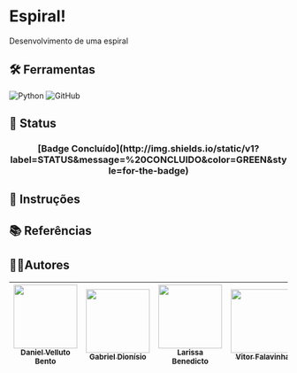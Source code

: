 # Espiral!

Desenvolvimento de uma espiral

## 🛠️ Ferramentas
![Python](https://img.shields.io/badge/Python-100000?style=for-the-badge&logo=python&logoColor=fff)
![GitHub](https://img.shields.io/badge/GitHub-100000?style=for-the-badge&logo=github&logoColor=white)

## 📄 Status

<h3 align="center"> 
[Badge Concluído](http://img.shields.io/static/v1?label=STATUS&message=%20CONCLUIDO&color=GREEN&style=for-the-badge)
</h3>

## 📂 Instruções

## 📚 Referências



## 🧑🏻Autores
| [<img loading="lazy" src="https://avatars.githubusercontent.com/u/161249639?v=4" width=115><br><sub>Daniel Velluto Bento</sub>](https://github.com/daniel-bento11) | [<img loading="lazy" src="https://avatars.githubusercontent.com/u/133925647?v=4" width=115><br><sub>Gabriel Dionísio</sub>](https://github.com/Gabriel-Dionisio) | [<img loading="lazy" src="https://avatars.githubusercontent.com/u/125518570?v=4" width=115><br><sub>Larissa Benedicto</sub>](https://github.com/LarissaBndct) | [<img loading="lazy" src="https://avatars.githubusercontent.com/u/135779845?v=4" width=115><br><sub>Vitor Falavinha</sub>](https://github.com/VitorFalavinha) | 
| :---: | :---: | :---: | :---: |
